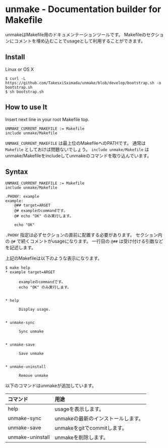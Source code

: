 unmake - Documentation builder for Makefile
===========================================

unmakeはMakefile用のドキュメンテーションツールです。
Makefileのセクションにコメントを埋め込むことでusageとして利用することができます。

Install
-------

Linux or OS X

```
$ curl -L https://github.com/TakesxiSximada/unmake/blob/develop/bootstrap.sh -o bootstrap.sh
$ sh bootstrap.sh
```

How to use It
-------------

Insert next line in your root Makefile top.

```
UNMAKE_CURRENT_MAKEFILE := Makefile
include unmake/Makefile
```

`UNMAKE_CURRENT_MAKEFILE` は最上位のMakefileへのPATHです。
通常は `Makefile` としておけば問題ないでしょう。
`include unmake/Makefile` はunmake/Makefileをincludeしてunmakeのコマンドを取り込んでいます。

Syntax
------

```
UNMAKE_CURRENT_MAKEFILE := Makefile
include unmake/Makefile

.PHONY: example
example:
    @## target=ARGET
    @# exampleのcommandです。
    @# echo "OK" のみ実行します。

    echo "OK"
```

`.PHONY` 指定は必ずセクションの直前に配置する必要があります。
セクション内の `@#` で続くコメントがusageになります。
一行目の `@##` は受け付ける引数などを記述します。

上記のMakefileは以下のような表示になります。

```
$ make help
* example target=ARGET

      exampleのcommandです。
      echo "OK" のみ実行します。


* help

      Display usage.


* unmake-sync

      Sync unmake


* unmake-save

      Save unmake


* unmake-uninstall

      Remove unmake
```

以下のコマンドはunmakeが追加しています。

|コマンド|用途|
|:-|:-|
|help|usageを表示します。|
|unmake-sync|unmakeの最新のインストールします。|
|unmake-save|unmakeをgitでcommitします。|
|unmake-uninstall|unmakeを削除します。|
